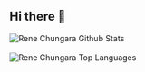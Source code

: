 ## Hi there 👋

<!--
**Rene-Chungara/Rene-Chungara** is a ✨ _special_ ✨ repository because its `README.md` (this file) appears on your GitHub profile.

Here are some ideas to get you started:

- 🔭 I’m currently working on ...
- 🌱 I’m currently learning ...
- 👯 I’m looking to collaborate on ...
- 🤔 I’m looking for help with ...
- 💬 Ask me about ...
- 📫 How to reach me: ...
- 😄 Pronouns: ...
- ⚡ Fun fact: ...
-->
<img align="center" src="https://github-readme-stats.vercel.app/api?username=Rene-Chungara&include_all_commits=true&count_private=true&show_icons=true&line_height=30&title_color=CDB4DB&icon_color=CDB4DB&text_color=D3D3D3&bg_color=0A0A0A" alt="Rene Chungara Github Stats">
<br />
<br />
<img src="https://github-readme-stats.vercel.app/api/top-langs/?username=Rene-Chungara&layout=compact&theme=dark&bg_color=0A0A0A" alt="Rene Chungara Top Languages"/>
<br />
